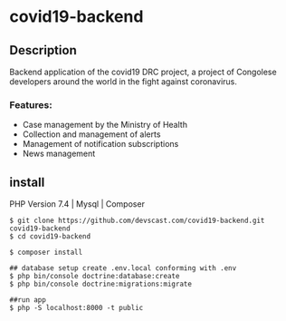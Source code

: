# covid19-backend
## Description
Backend application of the covid19 DRC project, a project of Congolese developers around the world in the fight against coronavirus.
### Features:
* Case management by the Ministry of Health
* Collection and management of alerts
* Management of notification subscriptions
* News management

## install
PHP Version 7.4 |
Mysql |
Composer
```
$ git clone https://github.com/devscast.com/covid19-backend.git covid19-backend
$ cd covid19-backend

$ composer install

## database setup create .env.local conforming with .env
$ php bin/console doctrine:database:create  
$ php bin/console doctrine:migrations:migrate

##run app
$ php -S localhost:8000 -t public 
```
